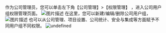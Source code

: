 作为公司管理员，您可以单击左下角【公司管理】>【权限管理】 ，进入公司用户组权限管理页面。
![图片描述](https://main.qcloudimg.com/raw/5720ca539e5369a299b701d8d4a42447.png)
在这里，您可以新建/编辑/删除公司用户组，
![图片描述](https://main.qcloudimg.com/raw/a3671ff4e1104d566de2e636e152535c.png)
也可以从公司管理、项目设置、公司统计、安全与集成等方面赋予不同用户组不同权限。
![undefined](https://main.qcloudimg.com/raw/4a3f3c8c3690ea89d3ef2220b813f3e7.png)
